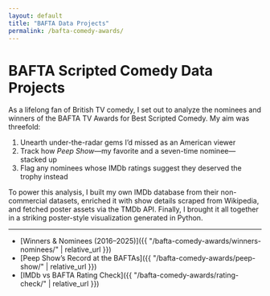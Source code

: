 ```yaml
---
layout: default
title: "BAFTA Data Projects"
permalink: /bafta-comedy-awards/
---
```


# BAFTA Scripted Comedy Data Projects

As a lifelong fan of British TV comedy, I set out to analyze the nominees and winners of the BAFTA TV Awards for Best Scripted Comedy. My aim was threefold:

1. Unearth under-the-radar gems I’d missed as an American viewer  
2. Track how *Peep Show*—my favorite and a seven-time nominee—stacked up  
3. Flag any nominees whose IMDb ratings suggest they deserved the trophy instead

To power this analysis, I built my own IMDb database from their non-commercial datasets, enriched it with show details scraped from Wikipedia, and fetched poster assets via the TMDb API. Finally, I brought it all together in a striking poster-style visualization generated in Python.

---

- [Winners & Nominees (2016–2025)]({{ "/bafta-comedy-awards/winners-nominees/" | relative_url }})
- [Peep Show’s Record at the BAFTAs]({{ "/bafta-comedy-awards/peep-show/"    | relative_url }})
- [IMDb vs BAFTA Rating Check]({{ "/bafta-comedy-awards/rating-check/"     | relative_url }})
